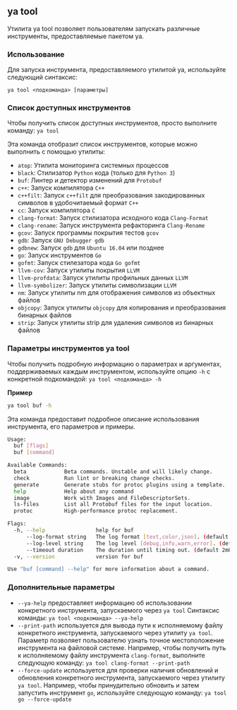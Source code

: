 ## ya tool

Утилита ya tool позволяет пользователям запускать различные инструменты, предоставляемые пакетом ya. 

### Использование

Для запуска инструмента, предоставляемого утилитой ya, используйте следующий синтаксис:

`ya tool <подкоманда> [параметры]`

### Список доступных инструментов

Чтобы получить список доступных инструментов, просто выполните команду: `ya tool`

Эта команда отобразит список инструментов, которые можно выполнить с помощью утилиты:

- `atop`: Утилита мониторинга системных процессов
- `black`: Стилизатор `Python` кода (только для `Python 3`)
- `buf`: Линтер и детектор изменений для `Protobuf`
- `c++`: Запуск компилятора `C++`
- `c++filt`: Запуск `c++filt` для преобразования закодированных символов в удобочитаемый формат `C++`
- `cc`: Запуск компилятора `C`
- `clang-format`: Запуск стилизатора исходного кода `Clang-Format`
- `clang-rename`: Запуск инструмента рефакторинга `Clang-Rename`
- `gcov`: Запуск программы покрытия тестов `gcov`
- `gdb`: Запуск `GNU Debugger gdb`
- `gdbnew`: Запуск `gdb` для `Ubuntu 16.04` или позднее
- `go`: Запуск инструментов `Go`
- `gofmt`: Запуск стилезатора кода `Go gofmt`
- `llvm-cov`: Запуск утилиты покрытия `LLVM`
- `llvm-profdata`: Запуск утилиты профильных данных `LLVM`
- `llvm-symbolizer`: Запуск утилиты символизации `LLVM`
- `nm`: Запуск утилиты nm для отображения символов из объектных файлов
- `objcopy`: Запуск утилиты `objcopy` для копирования и преобразования бинарных файлов
- `strip`: Запуск утилиты strip для удаления символов из бинарных файлов

###  Параметры инструментов ya tool

Чтобы получить подробную информацию о параметрах и аргументах, поддерживаемых каждым инструментом, используйте опцию `-h` с конкретной подкомандой: `ya tool <подкоманда> -h`

**Пример**
```bash
ya tool buf -h
```
Эта команда предоставит подробное описание использования инструмента, его параметров и примеры.
```bash
Usage:
  buf [flags]
  buf [command]

Available Commands:
  beta            Beta commands. Unstable and will likely change.
  check           Run lint or breaking change checks.
  generate        Generate stubs for protoc plugins using a template.
  help            Help about any command
  image           Work with Images and FileDescriptorSets.
  ls-files        List all Protobuf files for the input location.
  protoc          High-performance protoc replacement.

Flags:
  -h, --help                help for buf
      --log-format string   The log format [text,color,json]. (default "color")
      --log-level string    The log level [debug,info,warn,error]. (default "info")
      --timeout duration    The duration until timing out. (default 2m0s)
  -v, --version             version for buf

Use "buf [command] --help" for more information about a command.
```
### Дополнительные параметры

* `--ya-help` предоставляет информацию об использовании конкретного инструмента, запускаемого через `ya tool`
Синтаксис команды: `ya tool <подкоманда> --ya-help`
* `--print-path` используется для вывода пути к исполняемому файлу конкретного инструмента, запускаемого через утилиту `ya tool`. Параметр позволяет пользователю узнать точное местоположение инструмента на файловой системе. Например, чтобы получить путь к исполняемому файлу инструмента `clang-format`, выполните следующую команду: `ya tool clang-format --print-path`
* `--force-update` используется для проверки наличия обновлений и обновления конкретного инструмента, запускаемого через утилиту `ya tool`. Например, чтобы принудительно обновить и затем запустить инструмент `go`, используйте следующую команду: `ya tool go --force-update`
